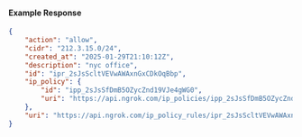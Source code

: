 <!-- Code generated for API Clients. DO NOT EDIT. -->

#### Example Response

```json
{
	"action": "allow",
	"cidr": "212.3.15.0/24",
	"created_at": "2025-01-29T21:10:12Z",
	"description": "nyc office",
	"id": "ipr_2sJsScltVEVwAWAxnGxCDkOqBbp",
	"ip_policy": {
		"id": "ipp_2sJsSfDmB5OZycZnd19VJe4gWG0",
		"uri": "https://api.ngrok.com/ip_policies/ipp_2sJsSfDmB5OZycZnd19VJe4gWG0"
	},
	"uri": "https://api.ngrok.com/ip_policy_rules/ipr_2sJsScltVEVwAWAxnGxCDkOqBbp"
}
```
